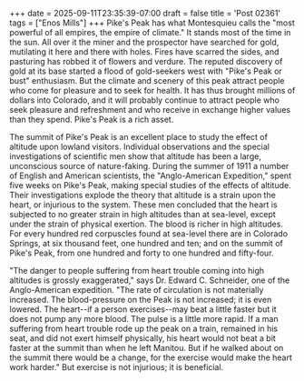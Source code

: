 +++
date = 2025-09-11T23:35:39-07:00
draft = false
title = 'Post 02361'
tags = ["Enos Mills"]
+++
Pike's Peak has what Montesquieu calls the "most powerful of all empires, the empire of climate." It stands most of the time in the sun. All over it the miner and the prospector have searched for gold, mutilating it here and there with holes. Fires have scarred the sides, and pasturing has robbed it of flowers and verdure. The reputed discovery of gold at its base started a flood of gold-seekers west with "Pike's Peak or bust" enthusiasm. But the climate and scenery of this peak attract people who come for pleasure and to seek for health. It has thus brought millions of dollars into Colorado, and it will probably continue to attract people who seek pleasure and refreshment and who receive in exchange higher values than they spend. Pike's Peak is a rich asset.

The summit of Pike's Peak is an excellent place to study the effect of altitude upon lowland visitors. Individual observations and the special investigations of scientific men show that altitude has been a large, unconscious source of nature-faking. During the summer of 1911 a number of English and American scientists, the "Anglo-American Expedition," spent five weeks on Pike's Peak, making special studies of the effects of altitude. Their investigations explode the theory that altitude is a strain upon the heart, or injurious to the system. These men concluded that the heart is subjected to no greater strain in high altitudes than at sea-level, except under the strain of physical exertion. The blood is richer in high altitudes. For every hundred red corpuscles found at sea-level there are in Colorado Springs, at six thousand feet, one hundred and ten; and on the summit of Pike's Peak, from one hundred and forty to one hundred and fifty-four.

"The danger to people suffering from heart trouble coming into high altitudes is grossly exaggerated," says Dr. Edward C. Schneider, one of the Anglo-American expedition. "The rate of circulation is not materially increased. The blood-pressure on the Peak is not increased; it is even lowered. The heart--if a person exercises--may beat a little faster but it does not pump any more blood. The pulse is a little more rapid. If a man suffering from heart trouble rode up the peak on a train, remained in his seat, and did not exert himself physically, his heart would not beat a bit faster at the summit than when he left Manitou. But if he walked about on the summit there would be a change, for the exercise would make the heart work harder." But exercise is not injurious; it is beneficial.
